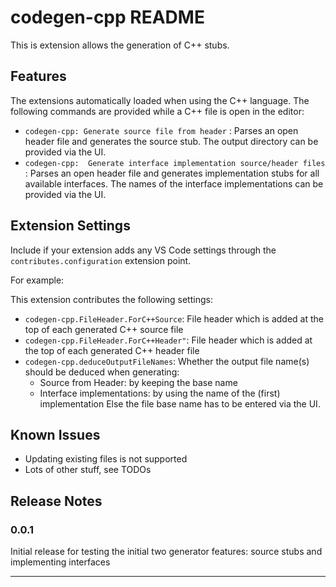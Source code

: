 # codegen-cpp README

This is extension allows the generation of C++ stubs.
## Features
The extensions automatically loaded when using the C++ language. 
The following commands are provided while a C++ file is open in the editor:

* `codegen-cpp: Generate source file from header` : Parses an open header file and generates the source stub. The output directory can be provided via the UI.
* `codegen-cpp:  Generate interface implementation source/header files` : Parses an open header file and generates implementation stubs for all available interfaces. The names of the interface implementations can be provided via the UI.

## Extension Settings

Include if your extension adds any VS Code settings through the `contributes.configuration` extension point.

For example:

This extension contributes the following settings:

* `codegen-cpp.FileHeader.ForC++Source`: File header which is added at the top of each generated C++ source file
* `codegen-cpp.FileHeader.ForC++Header"`: File header which is added at the top of each generated C++ header file
* `codegen-cpp.deduceOutputFileNames`: Whether the output file name(s) should be deduced when generating:
    * Source from Header: by keeping the base name
    * Interface implementations: by using the name of the (first) implementation
    Else the file base name has to be entered via the UI.

## Known Issues

* Updating existing files is not supported
* Lots of other stuff, see TODOs
## Release Notes


### 0.0.1

Initial release for testing the initial two generator features: source stubs and implementing interfaces

-----------------------------------------------------------------------------------------------------------
